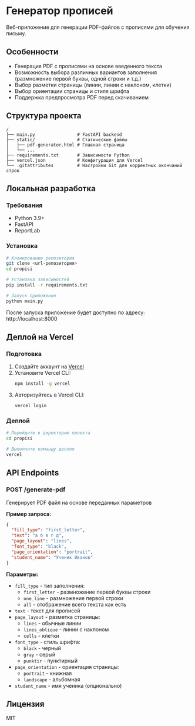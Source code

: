 # Генератор прописей

Веб-приложение для генерации PDF-файлов с прописями для обучения письму.

## Особенности

- Генерация PDF с прописями на основе введенного текста
- Возможность выбора различных вариантов заполнения (размножение первой буквы, одной строки и т.д.)
- Выбор разметки страницы (линии, линии с наклоном, клетки)
- Выбор ориентации страницы и стиля шрифта
- Поддержка предпросмотра PDF перед скачиванием

## Структура проекта

```
/
├── main.py                # FastAPI backend
├── static/                # Статические файлы
│   ├── pdf-generator.html # Главная страница
│   └── ...
├── requirements.txt       # Зависимости Python
├── vercel.json            # Конфигурация для Vercel
└── .gitattributes         # Настройки Git для корректных окончаний строк
```

## Локальная разработка

### Требования

- Python 3.9+
- FastAPI
- ReportLab

### Установка

```bash
# Клонирование репозитория
git clone <url-репозитория>
cd propisi

# Установка зависимостей
pip install -r requirements.txt

# Запуск приложения
python main.py
```

После запуска приложение будет доступно по адресу: http://localhost:8000

## Деплой на Vercel

### Подготовка

1. Создайте аккаунт на [Vercel](https://vercel.com)
2. Установите Vercel CLI:
   ```bash
   npm install -g vercel
   ```
3. Авторизуйтесь в Vercel CLI:
   ```bash
   vercel login
   ```

### Деплой

```bash
# Перейдите в директорию проекта
cd propisi

# Выполните команду деплоя
vercel
```

## API Endpoints

### POST /generate-pdf

Генерирует PDF файл на основе переданных параметров

**Пример запроса:**

```json
{
  "fill_type": "first_letter",
  "text": "а б в г д",
  "page_layout": "lines",
  "font_type": "black",
  "page_orientation": "portrait",
  "student_name": "Ученик Иванов"
}
```

**Параметры:**

- `fill_type` - тип заполнения:
  - `first_letter` - размножение первой буквы строки
  - `one_line` - размножение первой строки
  - `all` - отображение всего текста как есть
- `text` - текст для прописей
- `page_layout` - разметка страницы:
  - `lines` - обычные линии
  - `lines_oblique` - линии с наклоном
  - `cells` - клетки
- `font_type` - стиль шрифта:
  - `black` - черный
  - `gray` - серый
  - `punktir` - пунктирный
- `page_orientation` - ориентация страницы:
  - `portrait` - книжная
  - `landscape` - альбомная
- `student_name` - имя ученика (опционально)

## Лицензия

MIT 